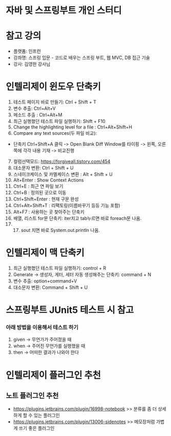 # 자바 및 스프링부트 개인 스터디

# 참고 강의
- 플랫폼: 인프런
- 강좌명: 스프링 입문 - 코드로 배우는 스프링 부트, 웹 MVC, DB 접근 기술
- 강사: 김영한 강사님

# 인텔리제이 윈도우 단축키
1) 테스트 페이지 바로 만들기: Ctrl + Shift + T
2) 변수 추출: Ctrl+Alt+V
3) 메소드 추출 : Ctrl+Alt+M
4) 최근 실행했던 테스트 파일 실행하기: Shift + F10
5) Change the highlighting level for a file : Ctrl+Alt+Shift+H
6) Compare any text sources(두 파일 비교):
  - 단축키 Ctrl+Shift+A 클릭 -> Open Blank Diff Window를 타이핑 -> 왼쪽, 오른쪽에 각각 내용 기재 -> 비교진행
7) 컬럼선택모드: https://forgiveall.tistory.com/454
8) 대소문자 변환: Ctrl + Shift + U
9) 스네이크케이스 및 카멜케이스 변환 : Alt + Shift + U
10) Alt+Enter : Show Context Actions
11) Ctrl+E : 최근 연 파일 보기
12) Ctrl+B : 정의된 곳으로 이동
13) Ctrl+Shift+Enter : 현재 구문 완성
14) Ctrl+Alt+Shift+T : 리팩토링(이름바꾸기 등등 기능 포함)
15) Alt+F7 : 사용하는 곳 찾아주는 단축키
16) 배열, 리스트 for문 단축키: iter치고 tab누르면 바로 foreach문 나옴.
17) 17) sout 치면 바로 System.out.println 나옴.

# 인텔리제이 맥 단축키
1) 최근 실행했던 테스트 파일 실행하기: control + R
2) Generate -> 생성자, 게터, 세터 자동 생성해주는 단축키: command + N
3) 변수 추출: option+command+V
4) 대소문자 변환: Command + Shift + U

# 스프링부트 JUnit5 테스트 시 참고
### 아래 방법을 이용해서 테스트 하기
1) given -> 무언가가 주어졌을 때
2) when -> 주어진 무언가를 실행했을 때
3) then -> 어떠한 결과가 나와야 한다

# 인텔리제이 플러그인 추천
## 노트 플러그인 추천
- https://plugins.jetbrains.com/plugin/16998-notebook    >> 분류를 좀 더 상세하게 할 수 있는 플러그인
- https://plugins.jetbrains.com/plugin/13006-sidenotes   >> 메모장처럼 가볍게 쓰기 좋은 플러그인
